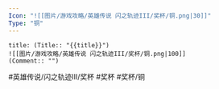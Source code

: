 ```yaml
---
Icon: "![[图片/游戏攻略/英雄传说 闪之轨迹III/奖杯/铜.png|30]]"
Type: "铜"
---
```

```ad-ed-sen-3-brozen
title: (Title:: "{{title}}")
![[图片/游戏攻略/英雄传说 闪之轨迹III/奖杯/铜.png|100]]
(Comment:: "")
```

#英雄传说/闪之轨迹III/奖杯  #奖杯 #奖杯/铜